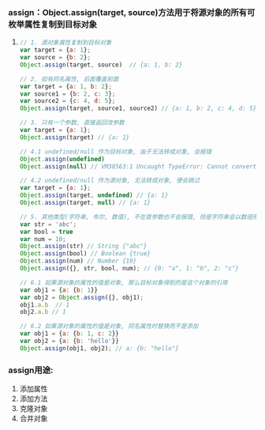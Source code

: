 ### assign：Object.assign\(target, source\)方法用于将源对象的所有可枚举属性复制到目标对象

1. ```js
   // 1. 源对象属性复制到目标对象
   var target = {a: 1};
   var source = {b: 2};
   Object.assign(target, source)  // {a: 1, b: 2}

   // 2. 如有同名属性, 后面覆盖前面
   var target = {a: 1, b: 2};
   var source1 = {b: 2, c: 3};
   var source2 = {c: 4, d: 5};
   Object.assign(target, source1, source2) // {a: 1, b: 2, c: 4, d: 5}

   // 3. 只有一个参数, 直接返回改参数
   var target = {a: 1};
   Object.assign(target) // {a: 1}

   // 4.1 undefined/null 作为目标对象, 由于无法转成对象, 会报错
   Object.assign(undefined)
   Object.assign(null) // VM38563:1 Uncaught TypeError: Cannot convert undefined or null to object

   // 4.2 undefined/null 作为源对象, 无法转成对象, 便会跳过
   var target = {a: 1};
   Object.assign(target, undefined) // {a: 1}
   Object.assign(target, null) // {a: 1}

   // 5. 其他类型(字符串, 布尔, 数值), 不在首参数也不会报错, 但是字符串会以数组形式复制到目标对象, 其他不会
   var str = 'abc';
   var bool = true
   var num = 10;
   Object.assign(str) // String {"abc"}
   Object.assign(bool) // Boolean {true}
   Object.assign(num) // Number {10}
   Object.assign({}, str, bool, num); // {0: "a", 1: "b", 2: "c"}

   // 6.1 如果源对象的属性的值是对象, 那么目标对象得到的是这个对象的引用
   var obj1 = {a: {b: 1}}
   var obj2 = Object.assign({}, obj1);
   obj1.a.b  // 1
   obj2.a.b // 1

   // 6.2 如果源对象的属性的值是对象, 同名属性时替换而不是添加
   var obj1 = {a: {b: 1, c: 2}}
   var obj2 = {a: {b: 'hello'}}
   Object.assign(obj1, obj2); // a: {b: "hello"}
   ```

### assign用途:

1. 添加属性
2. 添加方法
3. 克隆对象
4. 合并对象



